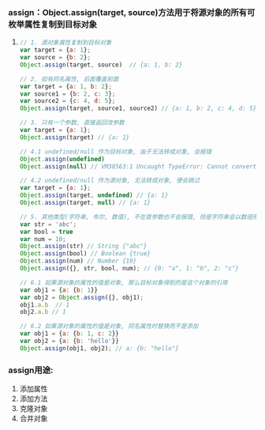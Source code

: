 ### assign：Object.assign\(target, source\)方法用于将源对象的所有可枚举属性复制到目标对象

1. ```js
   // 1. 源对象属性复制到目标对象
   var target = {a: 1};
   var source = {b: 2};
   Object.assign(target, source)  // {a: 1, b: 2}

   // 2. 如有同名属性, 后面覆盖前面
   var target = {a: 1, b: 2};
   var source1 = {b: 2, c: 3};
   var source2 = {c: 4, d: 5};
   Object.assign(target, source1, source2) // {a: 1, b: 2, c: 4, d: 5}

   // 3. 只有一个参数, 直接返回改参数
   var target = {a: 1};
   Object.assign(target) // {a: 1}

   // 4.1 undefined/null 作为目标对象, 由于无法转成对象, 会报错
   Object.assign(undefined)
   Object.assign(null) // VM38563:1 Uncaught TypeError: Cannot convert undefined or null to object

   // 4.2 undefined/null 作为源对象, 无法转成对象, 便会跳过
   var target = {a: 1};
   Object.assign(target, undefined) // {a: 1}
   Object.assign(target, null) // {a: 1}

   // 5. 其他类型(字符串, 布尔, 数值), 不在首参数也不会报错, 但是字符串会以数组形式复制到目标对象, 其他不会
   var str = 'abc';
   var bool = true
   var num = 10;
   Object.assign(str) // String {"abc"}
   Object.assign(bool) // Boolean {true}
   Object.assign(num) // Number {10}
   Object.assign({}, str, bool, num); // {0: "a", 1: "b", 2: "c"}

   // 6.1 如果源对象的属性的值是对象, 那么目标对象得到的是这个对象的引用
   var obj1 = {a: {b: 1}}
   var obj2 = Object.assign({}, obj1);
   obj1.a.b  // 1
   obj2.a.b // 1

   // 6.2 如果源对象的属性的值是对象, 同名属性时替换而不是添加
   var obj1 = {a: {b: 1, c: 2}}
   var obj2 = {a: {b: 'hello'}}
   Object.assign(obj1, obj2); // a: {b: "hello"}
   ```

### assign用途:

1. 添加属性
2. 添加方法
3. 克隆对象
4. 合并对象



